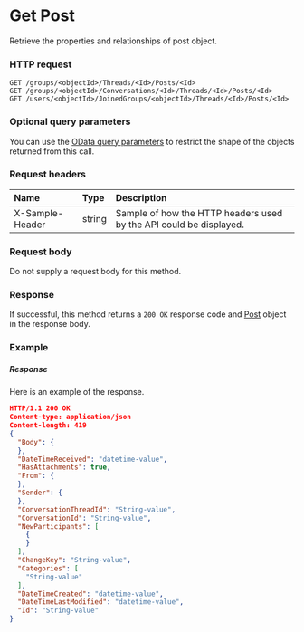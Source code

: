 # Get Post

Retrieve the properties and relationships of post object.
### HTTP request
```http
GET /groups/<objectId>/Threads/<Id>/Posts/<Id>
GET /groups/<objectId>/Conversations/<Id>/Threads/<Id>/Posts/<Id>
GET /users/<objectId>/JoinedGroups/<objectId>/Threads/<Id>/Posts/<Id>
```
### Optional query parameters
You can use the [OData query parameters](odata-optional-query-parameters.md) to restrict the shape of the objects returned from this call.
### Request headers
| Name       | Type | Description|
|:-----------|:------|:----------|
| X-Sample-Header  | string  | Sample of how the HTTP headers used by the API could be displayed.|

### Request body
Do not supply a request body for this method.
### Response
If successful, this method returns a `200 OK` response code and [Post](../resources/post.md) object in the response body.
### Example
##### Response
Here is an example of the response.
```json
HTTP/1.1 200 OK
Content-type: application/json
Content-length: 419
{
  "Body": {
  },
  "DateTimeReceived": "datetime-value",
  "HasAttachments": true,
  "From": {
  },
  "Sender": {
  },
  "ConversationThreadId": "String-value",
  "ConversationId": "String-value",
  "NewParticipants": [
    {
    }
  ],
  "ChangeKey": "String-value",
  "Categories": [
    "String-value"
  ],
  "DateTimeCreated": "datetime-value",
  "DateTimeLastModified": "datetime-value",
  "Id": "String-value"
}
```

